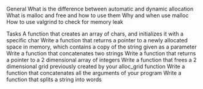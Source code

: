 General
What is the difference between automatic and dynamic allocation
What is malloc and free and how to use them
Why and when use malloc
How to use valgrind to check for memory leak

Tasks
 A function that creates an array of chars, and initializes it with a specific char
Write a function that returns a pointer to a newly allocated space in memory, which contains a copy of the string given as a parameter
Write a function that concatenates two strings
Write a function that returns a pointer to a 2 dimensional array of integers
Write a function that frees a 2 dimensional grid previously created by your alloc_grid function
Write a function that concatenates all the arguments of your program
Write a function that splits a string into words

